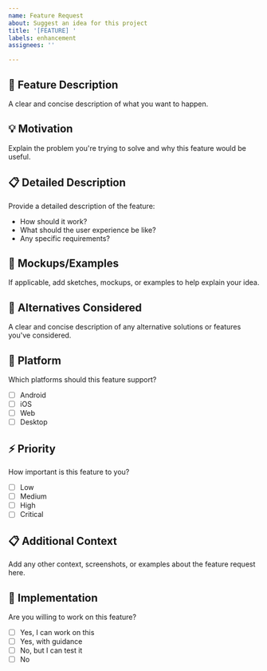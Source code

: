 ```yaml
---
name: Feature Request
about: Suggest an idea for this project
title: '[FEATURE] '
labels: enhancement
assignees: ''

---
```


## 🚀 Feature Description
A clear and concise description of what you want to happen.

## 💡 Motivation
Explain the problem you're trying to solve and why this feature would be useful.

## 📋 Detailed Description
Provide a detailed description of the feature:
- How should it work?
- What should the user experience be like?
- Any specific requirements?

## 🎨 Mockups/Examples
If applicable, add sketches, mockups, or examples to help explain your idea.

## 🔄 Alternatives Considered
A clear and concise description of any alternative solutions or features you've considered.

## 📱 Platform
Which platforms should this feature support?
- [ ] Android
- [ ] iOS
- [ ] Web
- [ ] Desktop

## ⚡ Priority
How important is this feature to you?
- [ ] Low
- [ ] Medium
- [ ] High
- [ ] Critical

## 📋 Additional Context
Add any other context, screenshots, or examples about the feature request here.

## 🤝 Implementation
Are you willing to work on this feature?
- [ ] Yes, I can work on this
- [ ] Yes, with guidance
- [ ] No, but I can test it
- [ ] No
